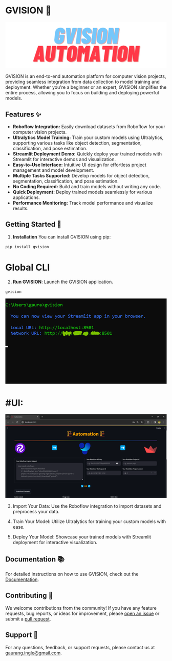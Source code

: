 # GVISION 🚀
![logo](https://raw.githubusercontent.com/gaurang157/gvision/main/logo.png)

GVISION is an end-to-end automation platform for computer vision projects, providing seamless integration from data collection to model training and deployment. Whether you're a beginner or an expert, GVISION simplifies the entire process, allowing you to focus on building and deploying powerful models.

## Features ✨

- **Roboflow Integration:** Easily download datasets from Roboflow for your computer vision projects.
- **Ultralytics Model Training:** Train your custom models using Ultralytics, supporting various tasks like object detection, segmentation, classification, and pose estimation.
- **Streamlit Deployment Demo:** Quickly deploy your trained models with Streamlit for interactive demos and visualization.
- **Easy-to-Use Interface:** Intuitive UI design for effortless project management and model development.
- **Multiple Tasks Supported:** Develop models for object detection, segmentation, classification, and pose estimation.
- **No Coding Required:** Build and train models without writing any code.
- **Quick Deployment:** Deploy trained models seamlessly for various applications.
- **Performance Monitoring:** Track model performance and visualize results.

## Getting Started 🌟
1. **Installation**
You can install GVISION using pip:
```bash
pip install gvision
```
# Global CLI
2. **Run GVISION**: Launch the GVISION application.
```bash
gvision
```
![Global cli](https://raw.githubusercontent.com/gaurang157/gvision/main/image.png)

# #UI:
![GVISION-AUTOMATION](https://raw.githubusercontent.com/gaurang157/gvision/main/image-1.png)

3. Import Your Data: Use the Roboflow integration to import datasets and preprocess your data.

4. Train Your Model: Utilize Ultralytics for training your custom models with ease.

5. Deploy Your Model: Showcase your trained models with Streamlit deployment for interactive visualization.

## Documentation 📚
For detailed instructions on how to use GVISION, check out the [Documentation](https://github.com/gaurang157/gvision#).

## Contributing 🤝
We welcome contributions from the community! If you have any feature requests, bug reports, or ideas for improvement, please [open an issue](https://github.com/gaurang157/gvision/issues) or submit a [pull request](https://github.com/gaurang157/gvision/pulls).

## Support 💌
For any questions, feedback, or support requests, please contact us at gaurang.ingle@gmail.com.




